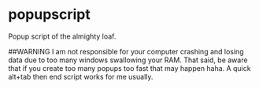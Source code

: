 # popupscript
Popup script of the almighty loaf.

##WARNING
I am not responsible for your computer crashing and losing data due to too many windows swallowing your RAM.
That said, be aware that if you create too many popups too fast that may happen haha. A quick alt+tab then end script works for me usually.
